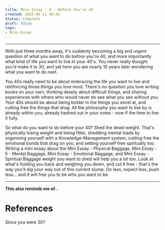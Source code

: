 ```yaml
---
title: Mini Essay - 4 - Before You're 40 
created: 2025-05-11 09:41
Status: Complete
draft: false 
tags:
- Mini-Essay
---
```

---
With just three months away, it's suddenly becoming a big and urgent question of what you want to do before you're 40, and more importantly what kind of life you want to live in your 40's. You never really thought you'd make it to 30, and yet here you are nearly 10 years later wondering what you want to do next.

You 40s really need to be about embracing the life you want to live and reinforcing those things you love most. There's no question you love writing books on your own, thinking deeply about difficult things, and sharing experiences with others who would never do see what you see without you. Your 40s should be about being bolder in the things you excel at, and cutting free the things that drag. All the philosophy you want to live by is already within you, already hashed out in your notes - now if the time to live it fully. 

So what do you want to do before your 40? Shed the dead-weight. That's physically losing weight and being fitter, shedding mental loads by organising yourself with a Knowledge-Management system, cutting free the emotional bonds that drag on you, and setting yourself free spiritually too. Writing a mini essay about the Mini Essay - Physical Baggage, Mini Essay - 5 - Mental Baggage, Mini Essay - Emotional Baggage, and Mini Essay - Spiritual Baggage weight you want to shed will help you a lot too. Look at what's holding you back and weighing you down, and cut it free - that's the way you'll dig your way out of this current slump. Do less, expect less, push less... and it will free you to be who you want to be.

---
**This also reminds me of**... 


# References
 Since you were 30?